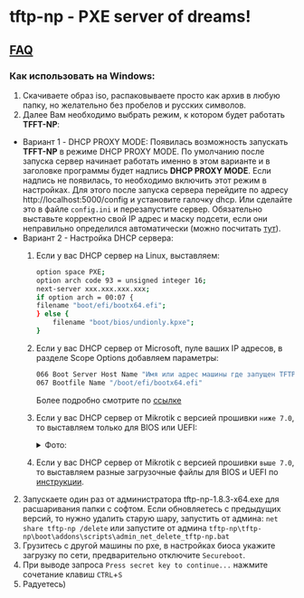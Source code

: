 # tftp-np - PXE server of dreams!  
## [FAQ](./docs/faq-list.md)
 
### Как использовать на Windows:

1. Скачиваете образ iso, распаковываете просто как архив в любую папку, но желательно без пробелов и русских символов.
2. Далее Вам необходимо выбрать режим, к котором будет работать **TFFT-NP**:
* Вариант 1 - DHCP PROXY MODE:
Появилась возможность запускать **TFFT-NP** в режиме DHCP PROXY MODE. По умолчанию после запуска сервер начинает работать именно в этом варианте и в заголовке программы будет надпись **DHCP PROXY MODE**. Если надпись не появилась, то необходимо  включить этот режим в настройках. Для этого после запуска сервера перейдите по адресу http://localhost:5000/config и установите галочку dhcp. Или сделайте это в файле `config.ini` и перезапустите сервер. Обязательно выставьте корректно свой IP адрес и маску подсети, если они неправильно определился автоматически (можно посчитать [тут](https://ip-calculator.ru/)).
* Вариант 2 - Настройка DHCP сервера:  
	1. Если у вас DHCP сервер на Linux, выставляем:
     	```bash
		option space PXE;
		option arch code 93 = unsigned integer 16;
		next-server xxx.xxx.xxx.xxx;
		if option arch = 00:07 {
		filename "boot/efi/bootx64.efi";
		} else {
			filename "boot/bios/undionly.kpxe";
		}
		```
	
	2. Если у вас DHCP сервер от Microsoft, пуле ваших IP адресов, в разделе Scope Options добавляем параметры:
        ```bash
	    066 Boot Server Host Name "Имя или адрес машины где запущен TFTP-NP, например 192.168.0.2"
	    067 Bootfile Name "/boot/efi/bootx64.efi"
	    
        ```

       Более подробно смотрите по [ссылке](https://wtware.ru/win/dhcp2012config.html) 

  3. Если у вас DHCP сервер от Mikrotik с версией прошивки `ниже 7.0`, то выставляем только для BIOS или UEFI:
      <details>
      <summary>Фото:</summary>
      <img src="https://github.com/leruetkins/tftp-np-light/assets/15270519/026734c3-4a92-453a-ae2d-2c2d8b046961">
      </details>

  4. Если у вас DHCP сервер от Mikrotik с версией прошивки `выше 7.0`, то выставляем разные загрузочные файлы для BIOS и UEFI по [инструкции](./docs/config_mikrotik.md).
     

2. Запускаете один раз от администратора tftp-np-1.8.3-x64.exe для расшаривания папки с софтом. Если обновляетесь с предыдущих версий, то нужно удалить старую шару, запустить от админа: `net share tftp-np /delete` или запустите от админа `tftp-np\tftp-np\boot\addons\scripts\admin_net_delete_tftp-np.bat`
3. Грузитесь с другой машины по pxe, в настройках биоса укажите загрузку по сети, предварительно отключите `Secureboot`.
4. При выводе запроса `Press secret key to continue...` нажмите сочетание клавиш `CTRL`+`S`
5. Радуетесь)
